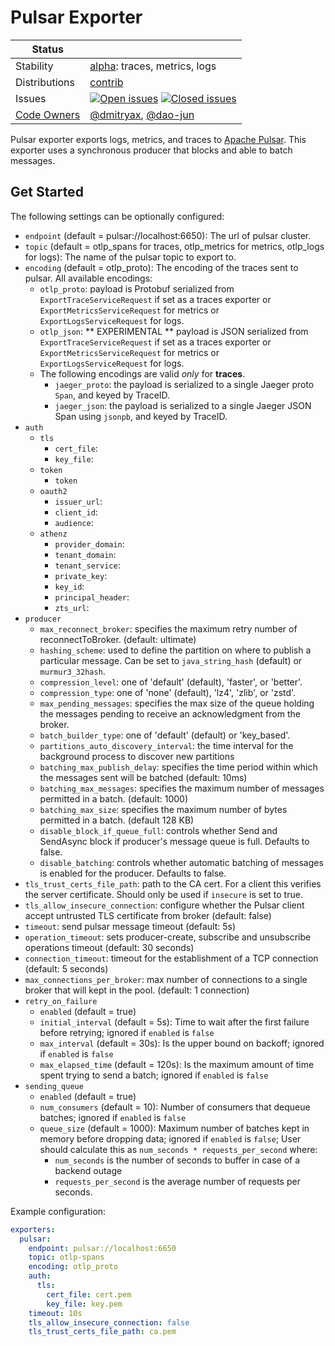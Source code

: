 # Pulsar Exporter

<!-- status autogenerated section -->
| Status        |           |
| ------------- |-----------|
| Stability     | [alpha]: traces, metrics, logs   |
| Distributions | [contrib] |
| Issues        | [![Open issues](https://img.shields.io/github/issues-search/open-telemetry/opentelemetry-collector-contrib?query=is%3Aissue%20is%3Aopen%20label%3Aexporter%2Fpulsar%20&label=open&color=orange&logo=opentelemetry)](https://github.com/open-telemetry/opentelemetry-collector-contrib/issues?q=is%3Aopen+is%3Aissue+label%3Aexporter%2Fpulsar) [![Closed issues](https://img.shields.io/github/issues-search/open-telemetry/opentelemetry-collector-contrib?query=is%3Aissue%20is%3Aclosed%20label%3Aexporter%2Fpulsar%20&label=closed&color=blue&logo=opentelemetry)](https://github.com/open-telemetry/opentelemetry-collector-contrib/issues?q=is%3Aclosed+is%3Aissue+label%3Aexporter%2Fpulsar) |
| [Code Owners](https://github.com/open-telemetry/opentelemetry-collector-contrib/blob/main/CONTRIBUTING.md#becoming-a-code-owner)    | [@dmitryax](https://www.github.com/dmitryax), [@dao-jun](https://www.github.com/dao-jun) |

[alpha]: https://github.com/open-telemetry/opentelemetry-collector/blob/main/docs/component-stability.md#alpha
[contrib]: https://github.com/open-telemetry/opentelemetry-collector-releases/tree/main/distributions/otelcol-contrib
<!-- end autogenerated section -->

Pulsar exporter exports logs, metrics, and traces to [Apache Pulsar](https://pulsar.apache.org/).
This exporter uses a synchronous producer that blocks and able to batch messages.

## Get Started

The following settings can be optionally configured:
- `endpoint` (default = pulsar://localhost:6650): The url of pulsar cluster.
- `topic` (default = otlp_spans for traces, otlp_metrics for metrics, otlp_logs for logs): The name of the pulsar topic to export to.
- `encoding` (default = otlp_proto): The encoding of the traces sent to pulsar. All available encodings:
    - `otlp_proto`: payload is Protobuf serialized from `ExportTraceServiceRequest` if set as a traces exporter or `ExportMetricsServiceRequest` for metrics or `ExportLogsServiceRequest` for logs.
    - `otlp_json`:  ** EXPERIMENTAL ** payload is JSON serialized from `ExportTraceServiceRequest` if set as a traces exporter or `ExportMetricsServiceRequest` for metrics or `ExportLogsServiceRequest` for logs.
    - The following encodings are valid *only* for **traces**.
        - `jaeger_proto`: the payload is serialized to a single Jaeger proto `Span`, and keyed by TraceID.
        - `jaeger_json`: the payload is serialized to a single Jaeger JSON Span using `jsonpb`, and keyed by TraceID.
- `auth`
    - `tls`
        - `cert_file`:
        - `key_file`:
    - `token`
        - `token`
    - `oauth2`
        - `issuer_url`:
        - `client_id`:
        - `audience`:
    - `athenz`
        - `provider_domain`:
        - `tenant_domain`:
        - `tenant_service`:
        - `private_key`:
        - `key_id`:
        - `principal_header`:
        - `zts_url`:
- `producer`
    - `max_reconnect_broker`: specifies the maximum retry number of reconnectToBroker. (default: ultimate)
    - `hashing_scheme`: used to define the partition on where to publish a particular message. Can be set to `java_string_hash` (default) or `murmur3_32hash`. 
    - `compression_level`: one of 'default' (default), 'faster', or 'better'.
    - `compression_type`: one of 'none' (default), 'lz4', 'zlib', or 'zstd'.
    - `max_pending_messages`: specifies the max size of the queue holding the messages pending to receive an acknowledgment from the broker.
    - `batch_builder_type`: one of 'default' (default) or 'key_based'.
    - `partitions_auto_discovery_interval`: the time interval for the background process to discover new partitions
    - `batching_max_publish_delay`: specifies the time period within which the messages sent will be batched (default: 10ms)
    - `batching_max_messages`: specifies the maximum number of messages permitted in a batch. (default: 1000)
    - `batching_max_size`: specifies the maximum number of bytes permitted in a batch. (default 128 KB)
    - `disable_block_if_queue_full`: controls whether Send and SendAsync block if producer's message queue is full. Defaults to false.
    - `disable_batching`: controls whether automatic batching of messages is enabled for the producer. Defaults to false.
- `tls_trust_certs_file_path`: path to the CA cert. For a client this verifies the server certificate. Should
  only be used if `insecure` is set to true.
- `tls_allow_insecure_connection`: configure whether the Pulsar client accept untrusted TLS certificate from broker (default: false)
- `timeout`: send pulsar message timeout (default: 5s)
- `operation_timeout`: sets producer-create, subscribe and unsubscribe operations timeout (default: 30 seconds)
- `connection_timeout`: timeout for the establishment of a TCP connection (default: 5 seconds)
- `max_connections_per_broker`: max number of connections to a single broker that will kept in the pool. (default: 1 connection)
- `retry_on_failure`
    - `enabled` (default = true)
    - `initial_interval` (default = 5s): Time to wait after the first failure before retrying; ignored if `enabled` is `false`
    - `max_interval` (default = 30s): Is the upper bound on backoff; ignored if `enabled` is `false`
    - `max_elapsed_time` (default = 120s): Is the maximum amount of time spent trying to send a batch; ignored if `enabled` is `false`
- `sending_queue`
    - `enabled` (default = true)
    - `num_consumers` (default = 10): Number of consumers that dequeue batches; ignored if `enabled` is `false`
    - `queue_size` (default = 1000): Maximum number of batches kept in memory before dropping data; ignored if `enabled` is `false`;
      User should calculate this as `num_seconds * requests_per_second` where:
        - `num_seconds` is the number of seconds to buffer in case of a backend outage
        - `requests_per_second` is the average number of requests per seconds.

Example configuration:
```yaml
exporters:
  pulsar:
    endpoint: pulsar://localhost:6650
    topic: otlp-spans
    encoding: otlp_proto
    auth:
      tls:
        cert_file: cert.pem
        key_file: key.pem
    timeout: 10s
    tls_allow_insecure_connection: false
    tls_trust_certs_file_path: ca.pem
```
